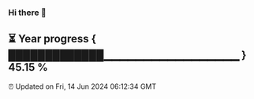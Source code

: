 ### Hi there 👋
⏳ Year progress { █████████████▁▁▁▁▁▁▁▁▁▁▁▁▁▁▁▁▁ } 45.15 %
---
⏰ Updated on Fri, 14 Jun 2024 06:12:34 GMT

